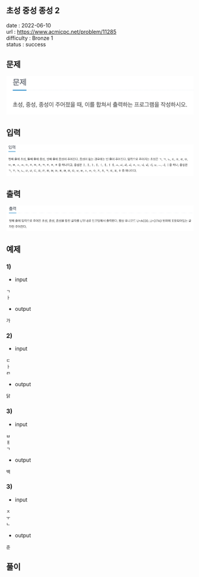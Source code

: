 초성 중성 종성 2
---

date : 2022-06-10   
url : https://www.acmicpc.net/problem/11285   
difficulty : Bronze 1    
status : success

문제
---
![img.png](img.png)

입력
---
![img_1.png](img_1.png)

출력
---
![img_2.png](img_2.png)

예제
--

### 1)
- input
```
ㄱ
ㅏ

```

- output
```
가
```

### 2)

- input
```
ㄷ
ㅏ
ㄺ
```

- output
```
닭
```

### 3)

- input
```
ㅂ
ㅐ
ㄱ
```

- output
```
백
```

### 3)

- input
```
ㅈ
ㅜ
ㄴ
```

- output
```
준
```

풀이
---

